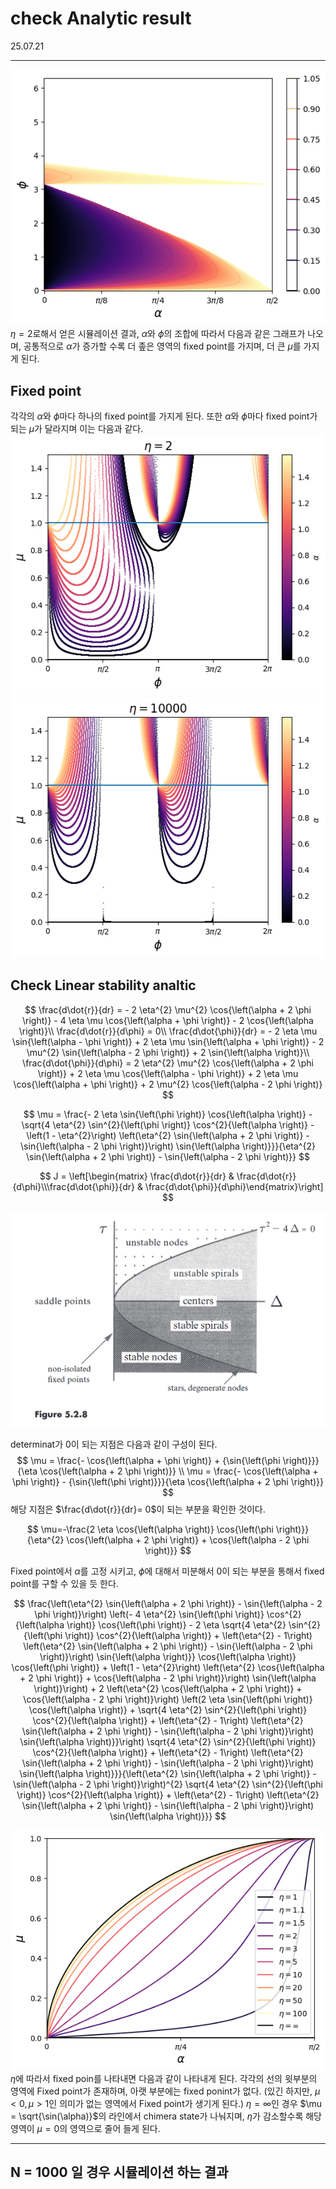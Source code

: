 
# check Analytic result
25.07.21

---
![](PASTE_IMAGE/2025-07-20-20-06-32.png)
$\eta=2$로해서 얻은 시뮬레이션 결과, $\alpha$와 $\phi$의 조합에 따라서 다음과 같은 그래프가 나오며, 공통적으로 $\alpha$가 증가할 수록 더 좊은 영역의 fixed point를 가지며, 더 큰 $\mu$를 가지게 된다.

## Fixed point
각각의 $\alpha$와 $\phi$마다 하나의 fixed point를 가지게 된다. 또한 $\alpha$와 $\phi$마다 fixed point가 되는 $\mu$가 달라지며 이는 다음과 같다.
![](PASTE_IMAGE/2025-07-20-20-42-27.png)
![](PASTE_IMAGE/2025-07-20-20-42-54.png)

## Check Linear stability analtic
$$
\frac{d\dot{r}}{dr} = - 2 \eta^{2} \mu^{2} \cos{\left(\alpha + 2 \phi \right)} - 4 \eta \mu \cos{\left(\alpha + \phi \right)} - 2 \cos{\left(\alpha \right)}\\
\frac{d\dot{r}}{d\phi} = 0\\
\frac{d\dot{\phi}}{dr} = - 2 \eta \mu \sin{\left(\alpha - \phi \right)} + 2 \eta \mu \sin{\left(\alpha + \phi \right)} - 2 \mu^{2} \sin{\left(\alpha - 2 \phi \right)} + 2 \sin{\left(\alpha \right)}\\
\frac{d\dot{\phi}}{d\phi} = 2 \eta^{2} \mu^{2} \cos{\left(\alpha + 2 \phi \right)} + 2 \eta \mu \cos{\left(\alpha - \phi \right)} + 2 \eta \mu \cos{\left(\alpha + \phi \right)} + 2 \mu^{2} \cos{\left(\alpha - 2 \phi \right)}
$$

$$
\mu = \frac{- 2 \eta \sin{\left(\phi \right)} \cos{\left(\alpha \right)} - \sqrt{4 \eta^{2} \sin^{2}{\left(\phi \right)} \cos^{2}{\left(\alpha \right)} - \left(1 - \eta^{2}\right) \left(\eta^{2} \sin{\left(\alpha + 2 \phi \right)} - \sin{\left(\alpha - 2 \phi \right)}\right) \sin{\left(\alpha \right)}}}{\eta^{2} \sin{\left(\alpha + 2 \phi \right)} - \sin{\left(\alpha - 2 \phi \right)}}
$$

$$
J = \left[\begin{matrix} \frac{d\dot{r}}{dr} & \frac{d\dot{r}}{d\phi}\\\frac{d\dot{\phi}}{dr} & \frac{d\dot{\phi}}{d\phi}\end{matrix}\right]
$$

![](PASTE_IMAGE/2025-07-21-00-56-20.png)

determinat가 0이 되는 지점은 다음과 같이 구성이 된다.
$$
\mu = \frac{- \cos{\left(\alpha + \phi \right)} + {\sin{\left(\phi \right)}}}{\eta \cos{\left(\alpha + 2 \phi \right)}} \\
\mu = \frac{- \cos{\left(\alpha + \phi \right)} - {\sin{\left(\phi \right)}}}{\eta \cos{\left(\alpha + 2 \phi \right)}}
$$
해당 지점은 $\frac{d\dot{r}}{dr}= 0$이 되는 부분을 확인한 것이다.

$$
\mu=-\frac{2 \eta \cos{\left(\alpha \right)} \cos{\left(\phi \right)}}{\eta^{2} \cos{\left(\alpha + 2 \phi \right)} + \cos{\left(\alpha - 2 \phi \right)}}
$$

Fixed point에서 $\alpha$를 고정 시키고, $\phi$에 대해서 미분해서 0이 되는 부분을 통해서 fixed point를 구할 수 있을 듯 한다.

$$
\frac{\left(\eta^{2} \sin{\left(\alpha + 2 \phi \right)} - \sin{\left(\alpha - 2 \phi \right)}\right) \left(- 4 \eta^{2} \sin{\left(\phi \right)} \cos^{2}{\left(\alpha \right)} \cos{\left(\phi \right)} - 2 \eta \sqrt{4 \eta^{2} \sin^{2}{\left(\phi \right)} \cos^{2}{\left(\alpha \right)} + \left(\eta^{2} - 1\right) \left(\eta^{2} \sin{\left(\alpha + 2 \phi \right)} - \sin{\left(\alpha - 2 \phi \right)}\right) \sin{\left(\alpha \right)}} \cos{\left(\alpha \right)} \cos{\left(\phi \right)} + \left(1 - \eta^{2}\right) \left(\eta^{2} \cos{\left(\alpha + 2 \phi \right)} + \cos{\left(\alpha - 2 \phi \right)}\right) \sin{\left(\alpha \right)}\right) + 2 \left(\eta^{2} \cos{\left(\alpha + 2 \phi \right)} + \cos{\left(\alpha - 2 \phi \right)}\right) \left(2 \eta \sin{\left(\phi \right)} \cos{\left(\alpha \right)} + \sqrt{4 \eta^{2} \sin^{2}{\left(\phi \right)} \cos^{2}{\left(\alpha \right)} + \left(\eta^{2} - 1\right) \left(\eta^{2} \sin{\left(\alpha + 2 \phi \right)} - \sin{\left(\alpha - 2 \phi \right)}\right) \sin{\left(\alpha \right)}}\right) \sqrt{4 \eta^{2} \sin^{2}{\left(\phi \right)} \cos^{2}{\left(\alpha \right)} + \left(\eta^{2} - 1\right) \left(\eta^{2} \sin{\left(\alpha + 2 \phi \right)} - \sin{\left(\alpha - 2 \phi \right)}\right) \sin{\left(\alpha \right)}}}{\left(\eta^{2} \sin{\left(\alpha + 2 \phi \right)} - \sin{\left(\alpha - 2 \phi \right)}\right)^{2} \sqrt{4 \eta^{2} \sin^{2}{\left(\phi \right)} \cos^{2}{\left(\alpha \right)} + \left(\eta^{2} - 1\right) \left(\eta^{2} \sin{\left(\alpha + 2 \phi \right)} - \sin{\left(\alpha - 2 \phi \right)}\right) \sin{\left(\alpha \right)}}}
$$

![](PASTE_IMAGE/2025-07-21-17-14-24.png)
$\eta$에 따라서 fixed poin를 나타내면 다음과 같이 나타내게 된다. 각각의 선의 윗부분의 영역에 Fixed point가 존재하며, 아랫 부분에는 fixed ponint가 없다. (있긴 하지만, $\mu<0,\mu>1$인 의미가 없는 영역에서 Fixed point가 생기게 된다.)
$\eta = \infty$인 경우 $\mu = \sqrt{\sin(\alpha)}$의 라인에서 chimera state가 나눠지며, $\eta$가 감소할수록 해당 영역이 $\mu=0$의 영역으로 줄어 들게 된다.

---

## N = 1000 일 경우 시뮬레이션 하는 결과
